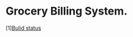 # Grocery Billing System.
[1][Bulid  status](https://www.code-inspector.com/project/24993/status/svg)
